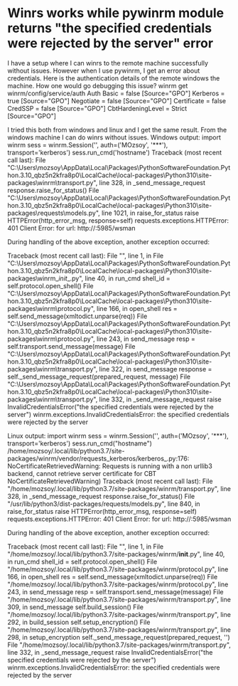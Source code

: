 
# Winrs works while pywinrm module returns "the specified credentials were rejected by the server" error

I have a setup where I can winrs to the remote machine successfully without issues. However when I use pywinrm, I get an error about credentials.
Here is the authentication details of the remote windows the machine.
How one would go debugging this issue?
winrm get winrm/config/service/auth
Auth
    Basic = false [Source="GPO"]
    Kerberos = true [Source="GPO"]
    Negotiate = false [Source="GPO"]
    Certificate = false
    CredSSP = false [Source="GPO"]
    CbtHardeningLevel = Strict [Source="GPO"]

I tried this both from windows and linux and I get the same result. From the windows machine I can do winrs without issues.
Windows output:
import winrm
sess = winrm.Session('<hostname>', auth=('MOzsoy', '***'), transport='kerberos')
sess.run_cmd('hostname')
Traceback (most recent call last):
  File "C:\Users\mozsoy\AppData\Local\Packages\PythonSoftwareFoundation.Python.3.10_qbz5n2kfra8p0\LocalCache\local-packages\Python310\site-packages\winrm\transport.py", line 328, in _send_message_request
    response.raise_for_status()
  File "C:\Users\mozsoy\AppData\Local\Packages\PythonSoftwareFoundation.Python.3.10_qbz5n2kfra8p0\LocalCache\local-packages\Python310\site-packages\requests\models.py", line 1021, in raise_for_status
    raise HTTPError(http_error_msg, response=self)
requests.exceptions.HTTPError: 401 Client Error:  for url: http://<hostname>:5985/wsman

During handling of the above exception, another exception occurred:

Traceback (most recent call last):
  File "<stdin>", line 1, in <module>
  File "C:\Users\mozsoy\AppData\Local\Packages\PythonSoftwareFoundation.Python.3.10_qbz5n2kfra8p0\LocalCache\local-packages\Python310\site-packages\winrm\__init__.py", line 40, in run_cmd
    shell_id = self.protocol.open_shell()
  File "C:\Users\mozsoy\AppData\Local\Packages\PythonSoftwareFoundation.Python.3.10_qbz5n2kfra8p0\LocalCache\local-packages\Python310\site-packages\winrm\protocol.py", line 166, in open_shell
    res = self.send_message(xmltodict.unparse(req))
  File "C:\Users\mozsoy\AppData\Local\Packages\PythonSoftwareFoundation.Python.3.10_qbz5n2kfra8p0\LocalCache\local-packages\Python310\site-packages\winrm\protocol.py", line 243, in send_message
    resp = self.transport.send_message(message)
  File "C:\Users\mozsoy\AppData\Local\Packages\PythonSoftwareFoundation.Python.3.10_qbz5n2kfra8p0\LocalCache\local-packages\Python310\site-packages\winrm\transport.py", line 322, in send_message
    response = self._send_message_request(prepared_request, message)
  File "C:\Users\mozsoy\AppData\Local\Packages\PythonSoftwareFoundation.Python.3.10_qbz5n2kfra8p0\LocalCache\local-packages\Python310\site-packages\winrm\transport.py", line 332, in _send_message_request
    raise InvalidCredentialsError("the specified credentials were rejected by the server")
winrm.exceptions.InvalidCredentialsError: the specified credentials were rejected by the server

Linux output:
import winrm
sess = winrm.Session('<hostname>', auth=('MOzsoy', '***'), transport='kerberos')
sess.run_cmd("hostname")
/home/mozsoy/.local/lib/python3.7/site-packages/winrm/vendor/requests_kerberos/kerberos_.py:176: NoCertificateRetrievedWarning: Requests is running with a non urllib3 backend, cannot retrieve server certificate for CBT
  NoCertificateRetrievedWarning)
Traceback (most recent call last):
  File "/home/mozsoy/.local/lib/python3.7/site-packages/winrm/transport.py", line 328, in _send_message_request
    response.raise_for_status()
  File "/usr/lib/python3/dist-packages/requests/models.py", line 840, in raise_for_status
    raise HTTPError(http_error_msg, response=self)
requests.exceptions.HTTPError: 401 Client Error:  for url: http://<hostname>:5985/wsman

During handling of the above exception, another exception occurred:

Traceback (most recent call last):
  File "<stdin>", line 1, in <module>
  File "/home/mozsoy/.local/lib/python3.7/site-packages/winrm/__init__.py", line 40, in run_cmd
    shell_id = self.protocol.open_shell()
  File "/home/mozsoy/.local/lib/python3.7/site-packages/winrm/protocol.py", line 166, in open_shell
    res = self.send_message(xmltodict.unparse(req))
  File "/home/mozsoy/.local/lib/python3.7/site-packages/winrm/protocol.py", line 243, in send_message
    resp = self.transport.send_message(message)
  File "/home/mozsoy/.local/lib/python3.7/site-packages/winrm/transport.py", line 309, in send_message
    self.build_session()
  File "/home/mozsoy/.local/lib/python3.7/site-packages/winrm/transport.py", line 292, in build_session
    self.setup_encryption()
  File "/home/mozsoy/.local/lib/python3.7/site-packages/winrm/transport.py", line 298, in setup_encryption
    self._send_message_request(prepared_request, '')
  File "/home/mozsoy/.local/lib/python3.7/site-packages/winrm/transport.py", line 332, in _send_message_request
    raise InvalidCredentialsError("the specified credentials were rejected by the server")
winrm.exceptions.InvalidCredentialsError: the specified credentials were rejected by the server



        